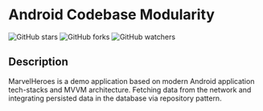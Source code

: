 # Android Codebase Modularity

![GitHub stars](https://img.shields.io/github/stars/irfanirawansukirman/android-codebase-modularity?style=social)
![GitHub forks](https://img.shields.io/github/forks/irfanirawansukirman/android-codebase-modularity?style=social)
![GitHub watchers](https://img.shields.io/github/watchers/irfanirawansukirman/android-codebase-modularity?style=social)

## Description
MarvelHeroes is a demo application based on modern Android application tech-stacks and MVVM architecture.
Fetching data from the network and integrating persisted data in the database via repository pattern.

